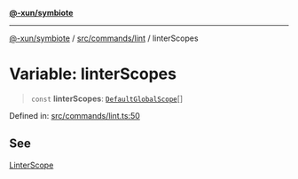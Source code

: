 [**@-xun/symbiote**](../../../../README.md)

***

[@-xun/symbiote](../../../../README.md) / [src/commands/lint](../README.md) / linterScopes

# Variable: linterScopes

> `const` **linterScopes**: [`DefaultGlobalScope`](../../../configure/enumerations/DefaultGlobalScope.md)[]

Defined in: [src/commands/lint.ts:50](https://github.com/Xunnamius/symbiote/blob/3911bb5748d7ecd905ce3bbd9106aa0ea0787160/src/commands/lint.ts#L50)

## See

[LinterScope](../../../configure/enumerations/DefaultGlobalScope.md)

